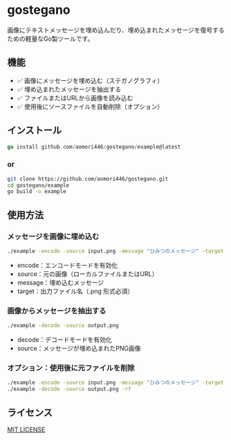 # gostegano 

画像にテキストメッセージを埋め込んだり、埋め込まれたメッセージを復号するための軽量なGo製ツールです。

## 機能

- ✅ 画像にメッセージを埋め込む（ステガノグラフィ）
- ✅ 埋め込まれたメッセージを抽出する
- ✅ ファイルまたはURLから画像を読み込む
- ✅ 使用後にソースファイルを自動削除（オプション）

## インストール

```go
go install github.com/aomori446/gostegano/example@latest
```
### or

```bash
git clone https://github.com/aomori446/gostegano.git
cd gostegano/example
go build -o example
```

## 使用方法

### メッセージを画像に埋め込む

```bash
./example -encode -source input.png -message "ひみつのメッセージ" -target output.png
```
- encode：エンコードモードを有効化
- source：元の画像（ローカルファイルまたはURL）
- message：埋め込むメッセージ
- target：出力ファイル名（.png 形式必須）

### 画像からメッセージを抽出する

```bash
./example -decode -source output.png
```

- decode：デコードモードを有効化
- source：メッセージが埋め込まれたPNG画像

### オプション：使用後に元ファイルを削除
```bash
./example -encode -source input.png -message "ひみつのメッセージ" -target output.png -rf
./example -decode -source output.png -rf
```

## ライセンス
[MIT LICENSE](https://github.com/aomori446/gostegano/blob/main/LICENSE)
